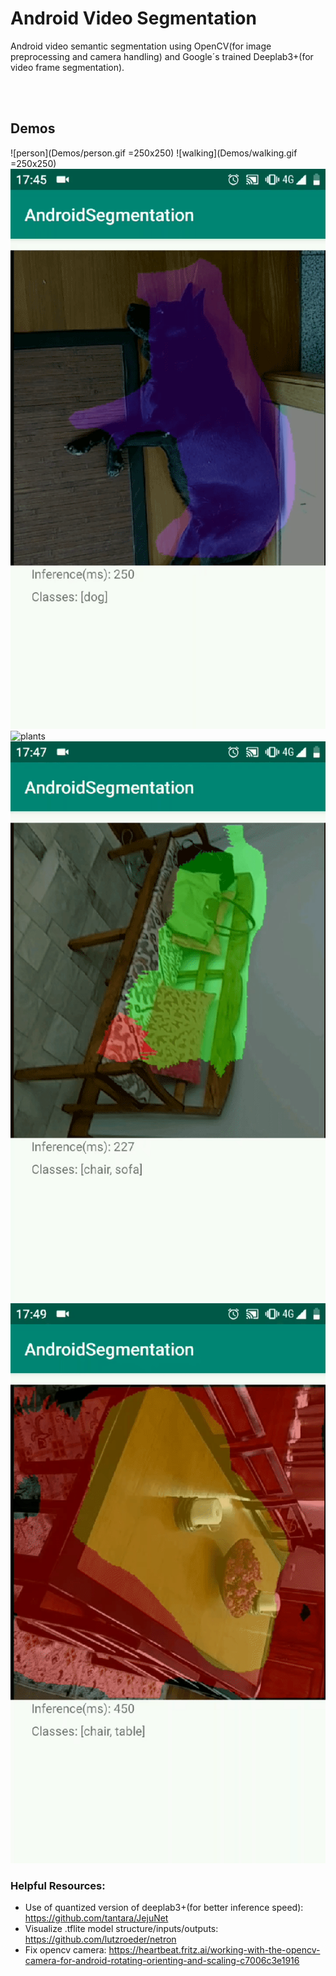 # Android Video Segmentation
Android video semantic segmentation using OpenCV(for image preprocessing and camera handling) and Google´s trained Deeplab3+(for video frame segmentation).

<br></br>
## Demos
![person](Demos/person.gif =250x250)
![walking](Demos/walking.gif =250x250)
![dog](Demos/dog.gif)
![plants](Demos/plants.gif)
![sofa](Demos/sofa.gif)
![table_chairs](Demos/table_chairs.gif)

### Helpful Resources:
* Use of quantized version of deeplab3+(for better inference speed): https://github.com/tantara/JejuNet
* Visualize .tflite model structure/inputs/outputs: https://github.com/lutzroeder/netron
* Fix opencv camera: https://heartbeat.fritz.ai/working-with-the-opencv-camera-for-android-rotating-orienting-and-scaling-c7006c3e1916

